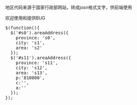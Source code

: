 地区代码来源于国家行政部网站，转成josn格式文字，供前端使用

欢迎使用和提供BUG
<pre>
$(function(){ 
  $('#s0').areaAddress({
    province: 's0',
    city: 's1',
    area: 's2'
  });
  $('#s11').areaAddress({
    province: 's11',
    city: 's12',
    area: 's13',
    p:'810000',
    c:'',
    a:''
  });
});
</pre>

